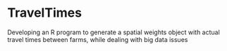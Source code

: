 # TravelTimes
Developing an R program to generate a spatial weights object with actual travel times between farms, while dealing with big data issues
